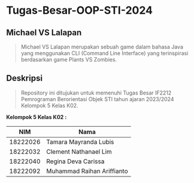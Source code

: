 # Tugas-Besar-OOP-STI-2024
## Michael VS Lalapan

> Michael VS Lalapan merupakan sebuah game dalam bahasa Java yang menggunakan CLI (Command Line Interface) yang terinspirasi berdasarkan game Plants VS Zombies.

## Deskripsi

> Repository ini ditujukan untuk memenuhi Tugas Besar IF2212 Pemrograman Berorientasi Objek STI tahun ajaran 2023/2024 Kelompok 5 Kelas K02.

**Kelompok 5 Kelas K02 :**

| NIM          | Nama                           |
| ---          | ---                            |
| 18222026     | Tamara Mayranda Lubis          |
| 18222032     | Clement Nathanael Lim          |
| 18222040     | Regina Deva Carissa            |
| 18222092     | Muhammad Raihan Ariffianto     |
